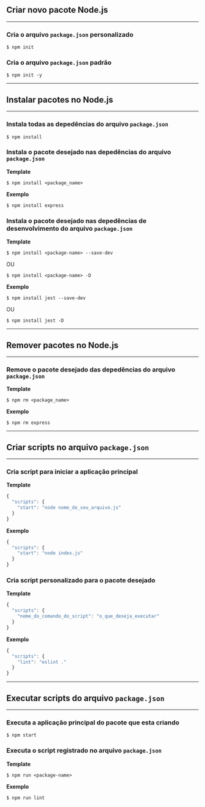 ## Criar novo pacote Node.js

------

### Cria o arquivo `package.json` personalizado

```shell
$ npm init
```

### Cria o arquivo `package.json` padrão

```shell
$ npm init -y
```

------

## Instalar pacotes no Node.js

------

### Instala **todas** as depedências do arquivo `package.json`

```shell
$ npm install
```

### Instala o **pacote desejado** nas depedências do arquivo `package.json`

**Template**

```shell
$ npm install <package_name>
```

**Exemplo**

```shell
$ npm install express
```

### Instala o **pacote desejado** nas depedências de **desenvolvimento** do arquivo `package.json`

**Template**

```shell
$ npm install <package-name> --save-dev
```

OU

```shell
$ npm install <package-name> -D
```

**Exemplo**

```shell
$ npm install jest --save-dev
```

OU

```shell
$ npm install jest -D
```

------

## Remover pacotes no Node.js

------

### Remove o **pacote desejado** das depedências do arquivo `package.json`

**Template**

```shell
$ npm rm <package_name>
```

**Exemplo**

```shell
$ npm rm express
```

------

## Criar scripts no arquivo `package.json`

------

### Cria script para iniciar a **aplicação principal**

**Template**

```javascript
{
  "scripts": {
    "start": "node nome_do_seu_arquivo.js"
  }
}
```

**Exemplo**

```javascript
{
  "scripts": {
    "start": "node index.js"
  }
}
```

### Cria **script personalizado** para o pacote desejado

**Template**

```javascript
{
  "scripts": {
    "nome_do_comando_do_script": "o_que_deseja_executar"
  }
}
```

**Exemplo**

```javascript
{
  "scripts": {
    "lint": "eslint ."
  }
}
```

------

## Executar scripts do arquivo `package.json`

------

### Executa a **aplicação principal** do pacote que esta criando

```shell
$ npm start
```

### Executa o **script registrado** no arquivo `package.json`

**Template**

```shell
$ npm run <package-name>
```

**Exemplo**

```shell
$ npm run lint
```